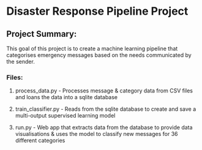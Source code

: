 # Disaster Response Pipeline Project

## Project Summary:
This goal of this project is to create a machine learning pipeline that categorises emergency messages based on the needs communicated by the sender.

### Files:
1. process_data.py - Processes message & category data from CSV files and loans the data into a sqlite database

2. train_classifier.py - Reads from the sqlite database to create and save a multi-output supervised learning model

3. run.py - Web app that extracts data from the database to provide data visualisations & uses the model to classify new messages for 36 different categories
